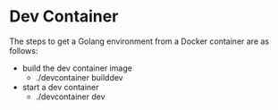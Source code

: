 # Dev Container

The steps to get a Golang environment from a Docker container are as follows:

- build the dev container image
    - ./devcontainer builddev
- start a dev container
    - ./devcontainer dev
